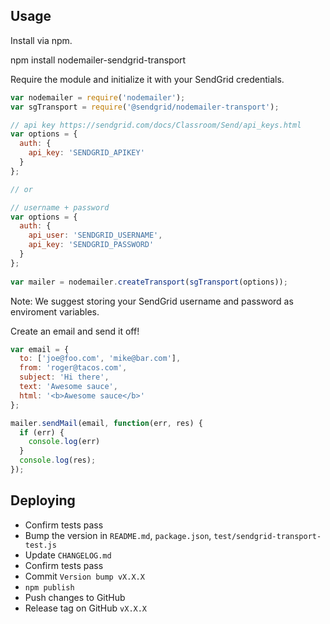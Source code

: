## Usage
Install via npm.

  npm install nodemailer-sendgrid-transport

Require the module and initialize it with your SendGrid credentials.

```javascript
var nodemailer = require('nodemailer');
var sgTransport = require('@sendgrid/nodemailer-transport');

// api key https://sendgrid.com/docs/Classroom/Send/api_keys.html
var options = {
  auth: {
    api_key: 'SENDGRID_APIKEY'
  }
};

// or

// username + password
var options = {
  auth: {
    api_user: 'SENDGRID_USERNAME',
    api_key: 'SENDGRID_PASSWORD'
  }
};
  
var mailer = nodemailer.createTransport(sgTransport(options));
```

Note: We suggest storing your SendGrid username and password as enviroment variables.

Create an email and send it off!

```javascript
var email = {
  to: ['joe@foo.com', 'mike@bar.com'],
  from: 'roger@tacos.com',
  subject: 'Hi there',
  text: 'Awesome sauce',
  html: '<b>Awesome sauce</b>'
};

mailer.sendMail(email, function(err, res) {
  if (err) { 
    console.log(err) 
  }
  console.log(res);
});
```

<a name="deploying"></a>
## Deploying

* Confirm tests pass
* Bump the version in `README.md`, `package.json`, `test/sendgrid-transport-test.js`
* Update `CHANGELOG.md`
* Confirm tests pass
* Commit `Version bump vX.X.X`
* `npm publish`
* Push changes to GitHub
* Release tag on GitHub `vX.X.X`